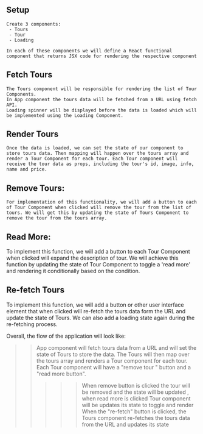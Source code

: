 ## Setup

    Create 3 components:
     - Tours
     - Tour
     - Loading

`In each of these components we will define a React functional component that returns JSX code for rendering the respective component`

## Fetch Tours

    The Tours component will be responsible for rendering the list of Tour Components.
    In App component the tours data will be fetched from a URL using fetch API.
    Loading spinner will be displayed before the data is loaded which will be implemented using the Loading Component.

## Render Tours

    Once the data is loaded, we can set the state of our component to store tours data. Then mapping will happen over the tours array and render a Tour Component for each tour. Each Tour component will receive the tour data as props, including the tour's id, image, info, name and price.

## Remove Tours:

    For implementation of this functionality, we will add a button to each of Tour Component when clicked will remove the tour from the list of tours. We will get this by updating the state of Tours Component to remove the tour from the tours array.

## Read More:

To implement this function, we will add a button to each Tour Component when clicked will expand the description of tour. We will achieve this function by updating the state of Tour Component to toggle a 'read more' and rendering it conditionally based on the condition.

## Re-fetch Tours

To implement this function, we will add a button or other user interface element that when clicked will re-fetch the tours data form the URL and update the state of Tours. We can also add a loading state again during the re-fetching process.

Overall, the flow of the application will look like:

> > App component will fetch tours data from a URL and will set the state of Tours to store the data.
> > The Tours will then map over the tours array and renders a Tour component for each tour.
> > Each Tour component will have a "remove tour " button and a "read more button".
> >
> > > > > When remove button is clicked the tour will be removed and the state will be updated , when read more is clicked Tour component will be updates its state to toggle and render
> > > > > When the "re-fetch" button is clicked, the Tours component re-fetches the tours data from the URL and updates its state
